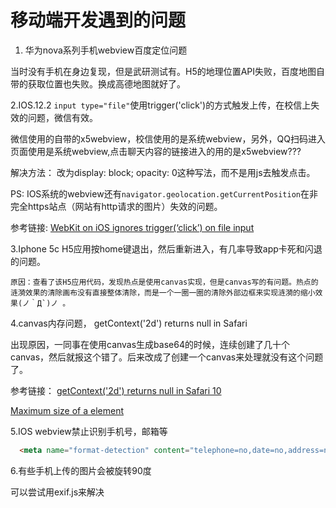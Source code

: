 # 移动端开发遇到的问题

1. 华为nova系列手机webview百度定位问题

  当时没有手机在身边复现，但是武研测试有。H5的地理位置API失败，百度地图自带的获取位置也失败。换成高德地图就好了。

2.IOS.12.2 `input type="file"`使用trigger('click')的方式触发上传，在校信上失效的问题，微信有效。

  微信使用的自带的x5webview，校信使用的是系统webview，另外，QQ扫码进入页面使用是系统webview,点击聊天内容的链接进入的用的是x5webview???
  
  解决方法： 改为display: block; opacity: 0这种写法，而不是用js去触发点击。

  PS: IOS系统的webview还有`navigator.geolocation.getCurrentPosition`在非完全https站点（网站有http请求的图片）失效的问题。
  
  参考链接:
  [WebKit on iOS ignores trigger(‘click’) on file input](https://forums.meteor.com/t/webkit-on-ios-ignores-trigger-click-on-file-input/29828)

3.Iphone 5c H5应用按home键退出，然后重新进入，有几率导致app卡死和闪退的问题。

    原因：查看了该H5应用代码，发现热点是使用canvas实现，但是canvas写的有问题。热点的涟漪效果的清除画布没有直接整体清除，而是一个一圈一圈的清除外部边框来实现涟漪的缩小效果(ノ｀Д`)ノ 。

4.canvas内存问题， getContext('2d') returns null in Safari

  出现原因，一同事在使用canvas生成base64的时候，连续创建了几十个canvas，然后就报这个错了。后来改成了创建一个canvas来处理就没有这个问题了。

  参考链接：
  [getContext('2d') returns null in Safari 10](https://stackoverflow.com/questions/40482586/getcontext2d-returns-null-in-safari-10/43482153)

  [Maximum size of a <canvas> element](https://stackoverflow.com/questions/6081483/maximum-size-of-a-canvas-element)

5.IOS webview禁止识别手机号，邮箱等

```html
  <meta name="format-detection" content="telephone=no,date=no,address=no,email=no,url=no" />
```

6.有些手机上传的图片会被旋转90度

  可以尝试用exif.js来解决
